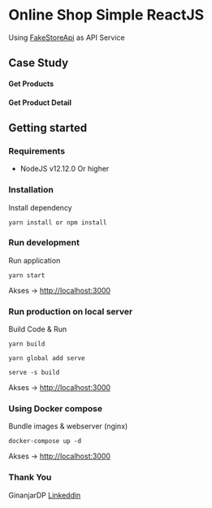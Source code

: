 # Online Shop Simple ReactJS 

Using [FakeStoreApi](https://fakestoreapi.com/docs) as API Service

## Case Study

#### Get Products
#### Get Product Detail

## Getting started
### Requirements

- NodeJS v12.12.0 Or higher

### Installation 

Install dependency

```console 
yarn install or npm install
```
### Run development

Run application

```console 
yarn start
```

Akses -> [http://localhost:3000](http://localhost:3000)

### Run production on local server

Build Code & Run

```console
yarn build

yarn global add serve

serve -s build
```

Akses -> [http://localhost:3000](http://localhost:3000)

### Using Docker compose

Bundle images & webserver (nginx)

```console 
docker-compose up -d
```

Akses -> [http://localhost:3000](http://localhost:3000)


### Thank You 

GinanjarDP
[Linkeddin](https://id.linkedin.com/in/ginanjar-putranto-0416a913b)